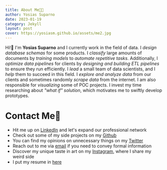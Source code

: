 ```yaml
---
title: About Me👨‍💻
author: Yosias Suparno
date: 2023-01-19
category: Jekyll
layout: post
cover: https://yosiasm.github.io/assets/me2.jpg
---
```


Hi!👋 I'm **Yosias Suparno** and I currently work in the field of data. I *design database schemas* for some products. I *classify* large amounts of documents by *training models* to *automate repetitive tasks*. Additionally, I *optimize data pipelines* for clients by *designing and building ETL pipelines* to ensure they run efficiently. I *lead* a small team of data scientists, and I *help* them to succeed in this field. I *explore and analyze data* from our clients and sometimes randomly *scrape data* from the internet. I am also responsible for *visualizing* some of POC projects. I invest my time researching about *"what if" solution*, which motivates me to swiftly develop prototypes.

# Contact Me🤙
- Hit me up on [LinkedIn](https://www.linkedin.com/in/yosias-suparno-b4a162197/) and let's expand our professional network
- Check out some of my side projects on my [Github](https://github.com/yosiasm)
- You can find my opinions on unnecessary things on my [Twitter](https://twitter.com/yosiasem)
- Reach out to me via [email](mailto:yosiassuparno@gmail.com) if you need to convey formal information
- Discover my unique taste in art on my [Instagram](https://www.instagram.com/yosiasem/), where I share my weird side
- I put my resume in [here](https://drive.google.com/file/d/1BCJ7YNNwIFXfR4bPuurn8WdawWUxItYi/view?usp=sharing)